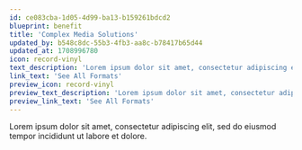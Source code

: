 ```yaml
---
id: ce083cba-1d05-4d99-ba13-b159261bdcd2
blueprint: benefit
title: 'Complex Media Solutions'
updated_by: b548c8dc-55b3-4fb3-aa8c-b78417b65d44
updated_at: 1708996780
icon: record-vinyl
text_description: 'Lorem ipsum dolor sit amet, consectetur adipiscing elit, sed do eiusmod tempor incididunt ut labore et dolore.'
link_text: 'See All Formats'
preview_icon: record-vinyl
preview_text_description: 'Lorem ipsum dolor sit amet, consectetur adipiscing elit, sed do eiusmod tempor incididunt ut labore et dolore.'
preview_link_text: 'See All Formats'
---
```

Lorem ipsum dolor sit amet, consectetur adipiscing elit, sed do eiusmod tempor incididunt ut labore et dolore.